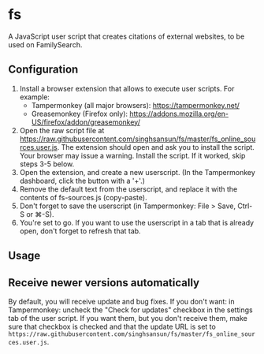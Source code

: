 # fs
A JavaScript user script that creates citations of external websites, to be used on FamilySearch.

## Configuration

1. Install a browser extension that allows to execute user scripts. For example:
   * Tampermonkey (all major browsers): https://tampermonkey.net/
   * Greasemonkey (Firefox only): https://addons.mozilla.org/en-US/firefox/addon/greasemonkey/
2. Open the raw script file at https://raw.githubusercontent.com/singhsansun/fs/master/fs_online_sources.user.js.
The extension should open and ask you to install the script.
Your browser may issue a warning. Install the script. If it worked, skip steps 3-5 below.
3. Open the extension, and create a new userscript. (In the Tampermonkey dashboard, click the button with a '+'.)
4. Remove the default text from the userscript, and replace it with the contents of fs-sources.js (copy-paste).
5. Don't forget to save the userscript (in Tampermonkey: File > Save, Ctrl-S or ⌘-S).
6. You're set to go. If you want to use the userscript in a tab that is already open, don't forget to refresh that tab.

## Usage

## Receive newer versions automatically

By default, you will receive update and bug fixes.
If you don't want: in Tampermonkey: uncheck the "Check for updates" checkbox in the settings tab of the user script.
If you want them, but you don't receive them, make sure that checkbox is checked and that the update URL is set to `https://raw.githubusercontent.com/singhsansun/fs/master/fs_online_sources.user.js`.
